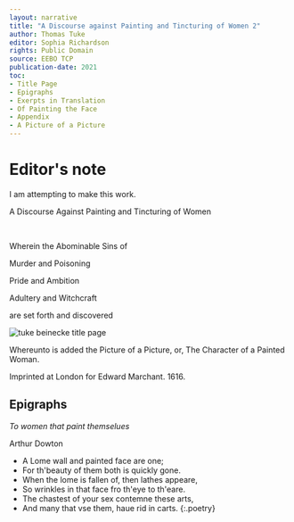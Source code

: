 ```yaml
---
layout: narrative
title: "A Discourse against Painting and Tincturing of Women 2"
author: Thomas Tuke
editor: Sophia Richardson
rights: Public Domain
source: EEBO TCP
publication-date: 2021
toc:
- Title Page
- Epigraphs
- Exerpts in Translation
- Of Painting the Face
- Appendix
- A Picture of a Picture
---
```


# Editor's note

I am attempting to make this work.

<p class="centered larger">A Discourse Against Painting and Tincturing of Women</p>
<br>
<p class="centered large">Wherein the Abominable Sins of</p>

<p class="centered large">Murder and Poisoning</p>

<p class="centered large">Pride and Ambition</p>

<p class="centered large">Adultery and Witchcraft</p>

<p class="centered large">are set forth and discovered</p>

![tuke beinecke title page](https://user-images.githubusercontent.com/93678367/142236225-97b4a308-0828-47b4-92b6-29727cfc581c.jpg)



<p class="centered">Whereunto is added the Picture of a Picture, or, The Character of a Painted Woman.</p>

<p class="centered small">Imprinted at London for Edward Marchant. 1616.</p>

## Epigraphs 

*To women that paint themselues*

Arthur Dowton

- A Lome wall and painted face are one;
- For th'beauty of them both is quickly gone.
- When the lome is fallen of, then lathes appeare,
- So wrinkles in that face fro th'eye to th'eare.
- The chastest of your sex contemne these arts,
- And many that vse them, haue rid in carts.
{:.poetry}
